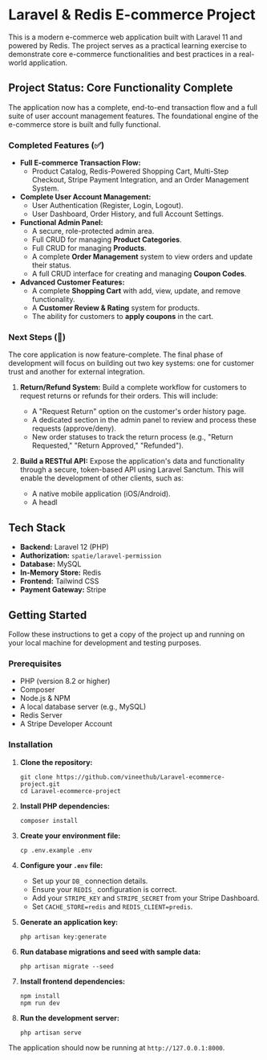# Laravel & Redis E-commerce Project

This is a modern e-commerce web application built with Laravel 11 and powered by Redis. The project serves as a practical learning exercise to demonstrate core e-commerce functionalities and best practices in a real-world application.

## Project Status: Core Functionality Complete

The application now has a complete, end-to-end transaction flow and a full suite of user account management features. The foundational engine of the e-commerce store is built and fully functional.

### Completed Features (✅)
*   **Full E-commerce Transaction Flow:**
    *   Product Catalog, Redis-Powered Shopping Cart, Multi-Step Checkout, Stripe Payment Integration, and an Order Management System.
*   **Complete User Account Management:**
    *   User Authentication (Register, Login, Logout).
    *   User Dashboard, Order History, and full Account Settings.
*   **Functional Admin Panel:**
    *   A secure, role-protected admin area.
    *   Full CRUD for managing **Product Categories**.
    *   Full CRUD for managing **Products**.
    *   A complete **Order Management** system to view orders and update their status.
    *   A full CRUD interface for creating and managing **Coupon Codes**.
*   **Advanced Customer Features:**
    *   A complete **Shopping Cart** with add, view, update, and remove functionality.
    *   A **Customer Review & Rating** system for products.
    *   The ability for customers to **apply coupons** in the cart.

### Next Steps (🚀)
The core application is now feature-complete. The final phase of development will focus on building out two key systems: one for customer trust and another for external integration.

1.  **Return/Refund System:** Build a complete workflow for customers to request returns or refunds for their orders. This will include:
    *   A "Request Return" option on the customer's order history page.
    *   A dedicated section in the admin panel to review and process these requests (approve/deny).
    *   New order statuses to track the return process (e.g., "Return Requested," "Return Approved," "Refunded").

2.  **Build a RESTful API:** Expose the application's data and functionality through a secure, token-based API using Laravel Sanctum. This will enable the development of other clients, such as:
    *   A native mobile application (iOS/Android).
    *   A headl

## Tech Stack
*   **Backend:** Laravel 12 (PHP)
*   **Authorization:** `spatie/laravel-permission`
*   **Database:** MySQL
*   **In-Memory Store:** Redis
*   **Frontend:** Tailwind CSS
*   **Payment Gateway:** Stripe


## Getting Started

Follow these instructions to get a copy of the project up and running on your local machine for development and testing purposes.

### Prerequisites
*   PHP (version 8.2 or higher)
*   Composer
*   Node.js & NPM
*   A local database server (e.g., MySQL)
*   Redis Server
*   A Stripe Developer Account

### Installation
1.  **Clone the repository:**
    ```
    git clone https://github.com/vineethub/Laravel-ecommerce-project.git
    cd Laravel-ecommerce-project
    ```

2.  **Install PHP dependencies:**
    ```
    composer install
    ```

3.  **Create your environment file:**
    ```
    cp .env.example .env
    ```

4.  **Configure your `.env` file:**
    *   Set up your `DB_` connection details.
    *   Ensure your `REDIS_` configuration is correct.
    *   Add your `STRIPE_KEY` and `STRIPE_SECRET` from your Stripe Dashboard.
    *   Set `CACHE_STORE=redis` and `REDIS_CLIENT=predis`.

5.  **Generate an application key:**
    ```
    php artisan key:generate
    ```

6.  **Run database migrations and seed with sample data:**
    ```
    php artisan migrate --seed
    ```

7.  **Install frontend dependencies:**
    ```
    npm install
    npm run dev
    ```

8.  **Run the development server:**
    ```
    php artisan serve
    ```
The application should now be running at `http://127.0.0.1:8000`.
